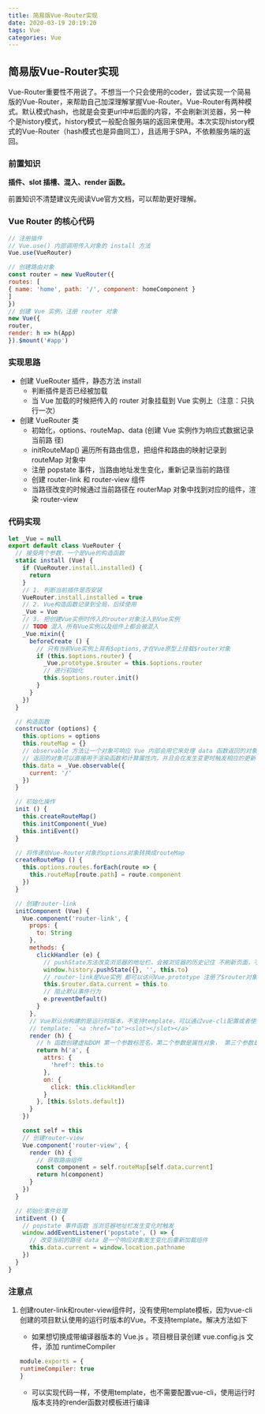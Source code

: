 ```yaml
---
title: 简易版Vue-Router实现
date: 2020-03-19 20:19:20
tags: Vue
categories: Vue
---
```

## 简易版Vue-Router实现

​	Vue-Router重要性不用说了。不想当一个只会使用的coder，尝试实现一个简易版的Vue-Router，来帮助自己加深理解掌握Vue-Router。Vue-Router有两种模式。默认模式hash，也就是会变更url中#后面的内容，不会刷新浏览器，另一种个是history模式，history模式一般配合服务端的返回来使用。本次实现history模式的Vue-Router（hash模式也是异曲同工），且适用于SPA，不依赖服务端的返回。

### 前置知识

**插件、slot 插槽、混入、render 函数。**

前置知识不清楚建议先阅读Vue官方文档，可以帮助更好理解。



### Vue Router 的核心代码

```js
// 注册插件
// Vue.use() 内部调用传入对象的 install 方法
Vue.use(VueRouter)

// 创建路由对象
const router = new VueRouter({
routes: [
{ name: 'home', path: '/', component: homeComponent }
]
})
// 创建 Vue 实例，注册 router 对象
new Vue({
router,
render: h => h(App)
}).$mount('#app')
```



### 实现思路

- 创建 VueRouter 插件，静态方法 install  
    + 判断插件是否已经被加载  
    + 当 Vue 加载的时候把传入的 router 对象挂载到 Vue 实例上（注意：只执行一次）  
- 创建 VueRouter 类  
    + 初始化，options、routeMap、data (创建 Vue 实例作为响应式数据记录当前路
        径)  
    + initRouteMap() 遍历所有路由信息，把组件和路由的映射记录到 routeMap 对象中  
    + 注册 popstate 事件，当路由地址发生变化，重新记录当前的路径  
    + 创建 router-link 和 router-view 组件  
    + 当路径改变的时候通过当前路径在 routerMap 对象中找到对应的组件，渲染 router-view  



### 代码实现

```js
let _Vue = null
export default class VueRouter {
  // 接受两个参数，一个是Vue的构造函数
  static install (Vue) {
    if (VueRouter.install.installed) {
      return
    }
    // 1. 判断当前插件是否安装
    VueRouter.install.installed = true
    // 2. Vue构造函数记录到全局，后续使用
    _Vue = Vue
    // 3. 把创建Vue实例时传入的router对象注入到Vue实例
    // TODO 混入 所有Vue实例以及组件上都会被混入
    _Vue.mixin({
      beforeCreate () {
        // 只有当前Vue实例上具有$options,才在Vue原型上挂载$router对象
        if (this.$options.router) {
          _Vue.prototype.$router = this.$options.router
          // 进行初始化
          this.$options.router.init()
        }
      }
    })
  }

  // 构造函数
  constructor (options) {
    this.options = options
    this.routeMap = {}
    // observable 方法让一个对象可响应 Vue 内部会用它来处理 data 函数返回的对象
    // 返回的对象可以直接用于渲染函数和计算属性内，并且会在发生变更时触发相应的更新
    this.data = _Vue.observable({
      current: '/'
    })
  }

  // 初始化操作
  init () {
    this.createRouteMap()
    this.initComponent(_Vue)
    this.intiEvent()
  }

  // 将传递给Vue-Router对象的options对象转换成routeMap
  createRouteMap () {
    this.options.routes.forEach(route => {
      this.routeMap[route.path] = route.component
    })
  }

  // 创建router-link
  initComponent (Vue) {
    Vue.component('router-link', {
      props: {
        to: String
      },
      methods: {
        clickHandler (e) {
          // pushState方法改变浏览器的地址栏，会被浏览器的历史记住 不刷新页面，不向服务器发送请求
          window.history.pushState({}, '', this.to)
          // router-link是Vue实例 都可以访问Vue.prototype 注册了$router对象
          this.$router.data.current = this.to
          // 阻止默认事件行为
          e.preventDefault()
        }
      },
      // Vue默认创构建的是运行时版本，不支持template，可以通过vue-cli配置或者使用render函数
      // template: `<a :href="to"><slot></slot></a>`
      render (h) {
        // h 函数创建虚拟DOM 第一个参数标签名，第二个参数是属性对象， 第三个参数是内容
        return h('a', {
          attrs: {
            'href': this.to
          },
          on: {
            click: this.clickHandler
          }
        }, [this.$slots.default])
      }
    })

    const self = this
    // 创建router-view
    Vue.component('router-view', {
      render (h) {
        // 获取路由组件
        const component = self.routeMap[self.data.current]
        return h(component)
      }
    })
  }

  // 初始化事件处理
  intiEvent () {
    // popstate 事件函数 当浏览器地址栏发生变化时触发
    window.addEventListener('popstate', () => {
      // 改变当前的路径 data 是一个响应对象发生变化后重新加载组件
      this.data.current = window.location.pathname
    })
  }
}
```



### 注意点

1. 创建router-link和router-view组件时，没有使用template模板，因为vue-cli创建的项目默认使用的运行时版本的Vue。不支持template。解决方法如下

    - 如果想切换成带编译器版本的 Vue.js  。项目根目录创建 vue.config.js 文件，添加 runtimeCompiler  

    ```js
    module.exports = {
    runtimeCompiler: true
    }
    ```

    -  可以实现代码一样，不使用template，也不需要配置vue-cli，使用运行时版本支持的render函数对模板进行编译